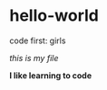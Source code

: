 # hello-world
code first: girls
<p>
<i>this is my file</i>
</p>
<p>
  <b> I like learning to code <b>
    </p>
